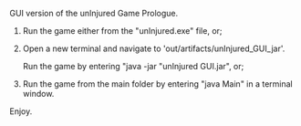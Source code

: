 GUI version of the unInjured Game Prologue.


1. Run the game either from the "unInjured.exe" file, or;

2. Open a new terminal and navigate to 'out/artifacts/unInjured_GUI_jar'.

    Run the game by entering "java -jar "unInjured GUI.jar", or;
    
4. Run the game from the main folder by entering "java Main" in a terminal window.

Enjoy.
